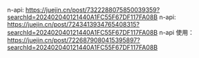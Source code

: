 n-api: https://juejin.cn/post/7322288075850039359?searchId=202402040121440A1FC55F67DF117FA08B
n-api: https://juejin.cn/post/7243413934765408315?searchId=202402040121440A1FC55F67DF117FA08B
n-api 使用：https://juejin.cn/post/7226879080415395897?searchId=202402040121440A1FC55F67DF117FA08B
